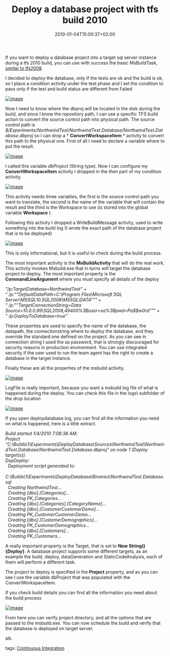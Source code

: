 ﻿---
title: "Deploy a database project with tfs build 2010"
description: ""
date: 2010-01-04T15:00:37+02:00
draft: false
tags: [DataDude,TFS Build,workflow]
categories: [Tfs]
---
If you want to deploy a database project into a target sql server instance during a tfs 2010 build, you can use with success the basic MsBuildTask, [similar to tfs2008](http://www.codewrecks.com/blog/index.php/2009/10/23/automatic-deployment-of-a-web-application-with-tfs-build/).

I decided to deploy the database, only if the tests are ok and the build is ok, so I place a condition activity under the test phase and I set the condition to pass only if the test and build status are different from Failed

[![image](https://www.codewrecks.com/blog/wp-content/uploads/2010/01/image_thumb.png "image")](https://www.codewrecks.com/blog/wp-content/uploads/2010/01/image.png)

Now I need to know where the dbproj will be located in the disk during the build, and since I know the repository path, I can use a specific TFS build action to convert the source control path into physical path. The source control path is *$/Experiments/NorthwindTest/NorthwindTest.Database/NorthwindTest.Database.dbproj* so I can drop a * **ConvertWorkspaceItem** * activity to convert this path to the physical one. First of all I need to declare a variable where to put the result.

[![image](https://www.codewrecks.com/blog/wp-content/uploads/2010/01/image_thumb1.png "image")](https://www.codewrecks.com/blog/wp-content/uploads/2010/01/image1.png)

I called this variable *dbProject* (String type). Now I can configure my  **ConvertWorkspaceItem** activity I dropped in the *then* part of my condition activity.

[![image](https://www.codewrecks.com/blog/wp-content/uploads/2010/01/image_thumb2.png "image")](https://www.codewrecks.com/blog/wp-content/uploads/2010/01/image2.png)

This activity needs three variables, the first is the source control path you want to translate, the second is the name of the variable that will contain the result and the third is the Workspace to use (is stored into the global variable  **Workspace** ).

Following this activity I dropped a WriteBuildMessage activity, used to write something into the build log (I wrote the exact path of the database project that is to be deployed)

[![image](https://www.codewrecks.com/blog/wp-content/uploads/2010/01/image_thumb3.png "image")](https://www.codewrecks.com/blog/wp-content/uploads/2010/01/image3.png)

This is only informational, but it is useful to check during the build process.

The most important activity is the  **MsBuildActivity** that will do the real work. This activity invokes Msbuild.exe that in turns will target the database project to deploy. The most important property is the  **CommandLineArgument** where you must specify all details of the deploy

*"/p:TargetDatabase=NorthwindTest" +       
" /p:""DefaultDataPath=C:\Program Files\Microsoft SQL Server\MSSQL10.SQL2008\MSSQL\DATA""" +        
" /p:""TargetConnectionString=Data Source=10.0.0.99\SQL2008,49400%3Buser=sa%3Bpwd=Pa$$w0rd""" +        
" /p:DeployToDatabase=true"*

These properties are used to specify the name of the database, the datapath, the connectionstring where to deploy the database, and they override the standard one defined on the project. As you can see in connection string I used the sa password, that is strongly discouraged for security reasons in production environment. You can use integrated security if the user used to run the team agent has the right to create a database in the target instance.

Finally these are all the properties of the msbuild activity.

[![image](https://www.codewrecks.com/blog/wp-content/uploads/2010/01/image_thumb4.png "image")](https://www.codewrecks.com/blog/wp-content/uploads/2010/01/image4.png)

LogFile is really important, because you want a msbuild log file of what is happened during the deploy. You can check this file in the logs\ subfolder of the drop location

[![image](https://www.codewrecks.com/blog/wp-content/uploads/2010/01/image_thumb5.png "image")](https://www.codewrecks.com/blog/wp-content/uploads/2010/01/image5.png)

If you open deploydatabase.log, you can find all the information you need on what is happened, here is a little extract.

*Build started 1/4/2010 7:08:38 AM.       
Project "C:\Builds\1\Experiments\DeployDatabase\Sources\NorthwindTest\NorthwindTest.Database\NorthwindTest.Database.dbproj" on node 1 (Deploy target(s)).        
DspDeploy:        
  Deployment script generated to:        
  C:\Builds\1\Experiments\DeployDatabase\Binaries\NorthwindTest.Database.sql        
  Creating NorthwindTest…        
  Creating [dbo].[Categories]…        
  Creating PK\_Categories…        
  Creating [dbo].[Categories].[CategoryName]…        
  Creating [dbo].[CustomerCustomerDemo]…        
  Creating PK\_CustomerCustomerDemo…        
  Creating [dbo].[CustomerDemographics]…        
  Creating PK\_CustomerDemographics…        
  Creating [dbo].[Customers]…        
  Creating PK\_Customers…*

A really important property is the Target, that is set to  **New String() {*Deploy*}**. A database project supports some different targets, as an example the build, deploy, dataGeneration and StaticCodeAnalysis, each of them will perform a different task.

The project to deploy is specified in the  **Project** property, and as you can see I use the variable dbProject that was populated with the ConvertWorkspaceItem.

If you check build details you can find all the information you need about the build process

[![image](https://www.codewrecks.com/blog/wp-content/uploads/2010/01/image_thumb6.png "image")](https://www.codewrecks.com/blog/wp-content/uploads/2010/01/image6.png)

From here you can verify project directory, and all the options that are passed to the msbuild.exe. You can now schedule the build and verify that the database is deployed on target server.

alk.

tags: [Continuous Integration](http://technorati.com/tag/TfsBuild)
